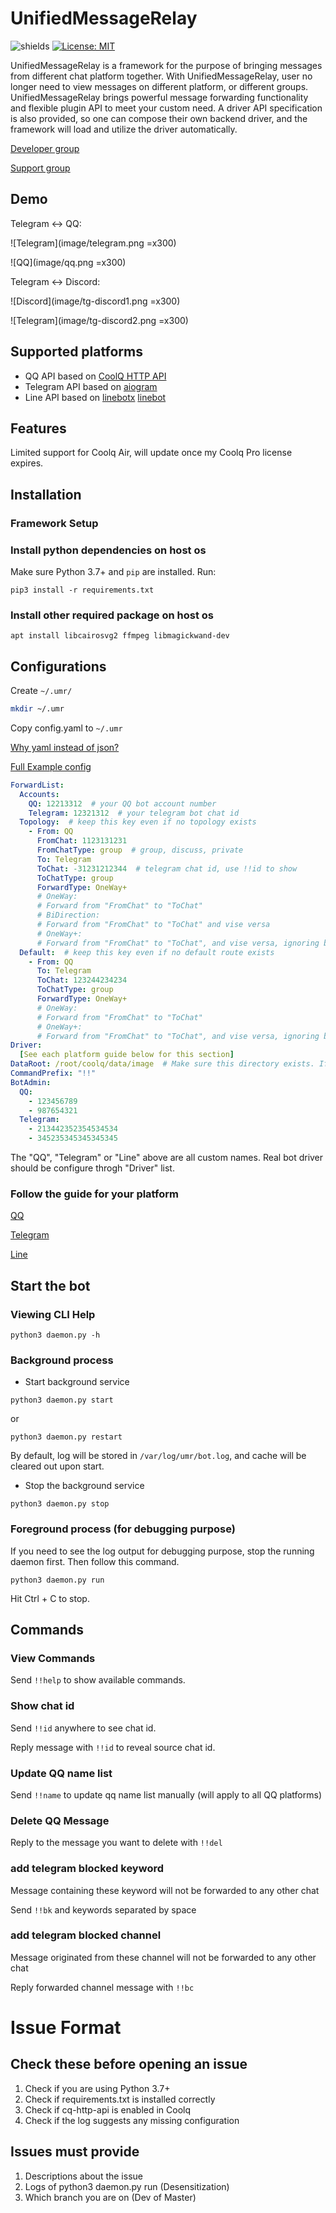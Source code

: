 # UnifiedMessageRelay

![shields](https://img.shields.io/badge/python-3.7%2B-blue.svg?style=flat-square) [![License: MIT](https://img.shields.io/badge/License-MIT-yellow.svg?style=flat-square)](https://opensource.org/licenses/MIT)

UnifiedMessageRelay is a framework for the purpose of bringing messages from different chat platform together. With UnifiedMessageRelay,
user no longer need to view messages on different platform, or different groups. UnifiedMessageRelay brings powerful
 message forwarding functionality and flexible plugin API to meet your custom need. A driver API specification is also
 provided, so one can compose their own backend driver, and the framework will load and utilize the driver automatically.
 
[Developer group](https://t.me/UnifiedMessageRelayDev)

[Support group](https://t.me/UnifiedMessageRelay)

## Demo

Telegram <-> QQ:

![Telegram](image/telegram.png =x300)

![QQ](image/qq.png =x300)

Telegram <-> Discord:

![Discord](image/tg-discord1.png =x300)

![Telegram](image/tg-discord2.png =x300)

## Supported platforms

- QQ API based on [CoolQ HTTP API](https://github.com/richardchien/coolq-http-api)
- Telegram API based on [aiogram](https://aiogram.dev)
- Line API based on [linebotx](https://github.com/Shivelight/line-bot-sdk-python-extra) [linebot](https://github.com/line/line-bot-sdk-python)

## Features

Limited support for Coolq Air, will update once my Coolq Pro license expires.

## Installation

### Framework Setup
### Install python dependencies on host os

Make sure Python 3.7+ and `pip` are installed. Run:

`pip3 install -r requirements.txt`

### Install other required package on host os

`apt install libcairosvg2 ffmpeg libmagickwand-dev`

## Configurations

Create `~/.umr/`

```bash
mkdir ~/.umr
```

Copy config.yaml to `~/.umr`

[Why yaml instead of json?](https://www.quora.com/What-situation-would-you-use-YAML-instead-of-JSON-or-XML)

[Full Example config](config.yaml)

```yaml
ForwardList:
  Accounts:
    QQ: 12213312  # your QQ bot account number
    Telegram: 12321312  # your telegram bot chat id
  Topology:  # keep this key even if no topology exists
    - From: QQ
      FromChat: 1123131231
      FromChatType: group  # group, discuss, private
      To: Telegram
      ToChat: -31231212344  # telegram chat id, use !!id to show
      ToChatType: group
      ForwardType: OneWay+
      # OneWay:
      # Forward from "FromChat" to "ToChat"
      # BiDirection:
      # Forward from "FromChat" to "ToChat" and vise versa
      # OneWay+:
      # Forward from "FromChat" to "ToChat", and vise versa, ignoring backward message without "reply_to"
  Default:  # keep this key even if no default route exists
    - From: QQ
      To: Telegram
      ToChat: 123244234234
      ToChatType: group
      ForwardType: OneWay+
      # OneWay:
      # Forward from "FromChat" to "ToChat"
      # OneWay+:
      # Forward from "FromChat" to "ToChat", and vise versa, ignoring backward message without "reply_to"
Driver:
  [See each platform guide below for this section]
DataRoot: /root/coolq/data/image  # Make sure this directory exists. If you are using QQ, make sure this is pointing to coolq image directory.
CommandPrefix: "!!"
BotAdmin:
  QQ:
    - 123456789
    - 987654321
  Telegram:
    - 213442352354534534
    - 345235345345345345
```

The "QQ", "Telegram" or "Line" above are all custom names. Real bot driver should be configure throgh "Driver" list.

### Follow the guide for your platform

[QQ](Installation/QQ.md)

[Telegram](Installation/Telegram.md)

[Line](Installation/Line.md)

## Start the bot

### Viewing CLI Help

```shell
python3 daemon.py -h
```

### Background process

- Start background service

```shell
python3 daemon.py start
```

or

```shell
python3 daemon.py restart
```

By default, log will be stored in `/var/log/umr/bot.log`, and cache will be cleared out upon start.

- Stop the background service

```shell
python3 daemon.py stop
```

### Foreground process (for debugging purpose)

If you need to see the log output for debugging purpose, stop the running daemon first. Then follow this command.

```shell
python3 daemon.py run
```

Hit Ctrl + C to stop.

## Commands

### View Commands

Send `!!help` to show available commands.

### Show chat id

Send `!!id` anywhere to see chat id.

Reply message with `!!id` to reveal source chat id.

### Update QQ name list

Send `!!name` to update qq name list manually (will apply to all QQ platforms)

### Delete QQ Message

Reply to the message you want to delete with `!!del`

### add telegram blocked keyword

Message containing these keyword will not be forwarded to any other chat

Send `!!bk` and keywords separated by space

### add telegram blocked channel

Message originated from these channel will not be forwarded to any other chat

Reply forwarded channel message with `!!bc`

# Issue Format

## Check these before opening an issue

1. Check if you are using Python 3.7+
2. Check if requirements.txt is installed correctly
3. Check if cq-http-api is enabled in Coolq
4. Check if the log suggests any missing configuration

## Issues must provide

1. Descriptions about the issue
2. Logs of python3 daemon.py run (Desensitization)
3. Which branch you are on (Dev of Master)

